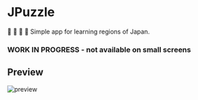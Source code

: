 # JPuzzle
:speech_balloon: :speech_balloon: :speech_balloon: :speech_balloon: Simple app for learning regions of Japan. 
### WORK IN PROGRESS - not available on small screens
## Preview
![preview](https://i.imgur.com/Bt0ZTX9.png)

